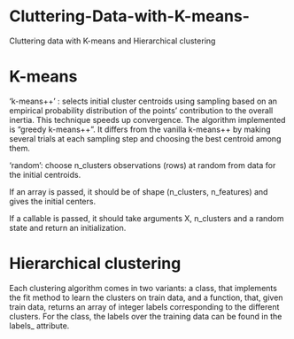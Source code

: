 # Cluttering-Data-with-K-means-
Cluttering data with K-means and Hierarchical clustering 

# K-means
‘k-means++’ : selects initial cluster centroids using sampling based on an empirical probability distribution of the points’ contribution to the overall inertia. This technique speeds up convergence. The algorithm implemented is “greedy k-means++”. It differs from the vanilla k-means++ by making several trials at each sampling step and choosing the best centroid among them.

‘random’: choose n_clusters observations (rows) at random from data for the initial centroids.

If an array is passed, it should be of shape (n_clusters, n_features) and gives the initial centers.

If a callable is passed, it should take arguments X, n_clusters and a random state and return an initialization.

# Hierarchical clustering
Each clustering algorithm comes in two variants: a class, that implements the fit method to learn the clusters on train data, and a function, that, given train data, returns an array of integer labels corresponding to the different clusters. For the class, the labels over the training data can be found in the labels_ attribute.
